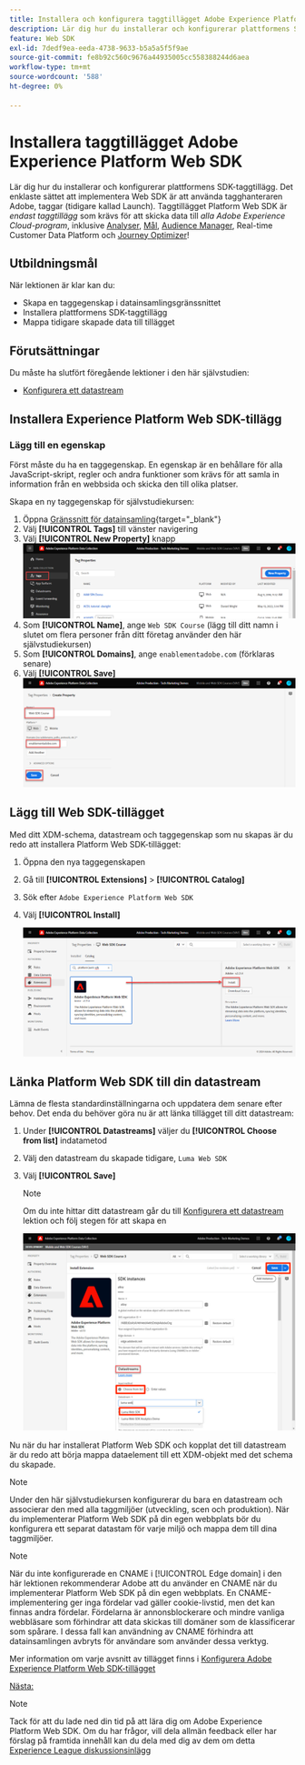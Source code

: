 ```yaml
---
title: Installera och konfigurera taggtillägget Adobe Experience Platform Web SDK
description: Lär dig hur du installerar och konfigurerar plattformens SDK-taggtillägg i gränssnittet för datainsamling. Den här lektionen ingår i självstudiekursen Implementera Adobe Experience Cloud med Web SDK.
feature: Web SDK
exl-id: 7dedf9ea-eeda-4738-9633-b5a5a5f5f9ae
source-git-commit: fe8b92c560c9676a44935005cc558388244d6aea
workflow-type: tm+mt
source-wordcount: '588'
ht-degree: 0%

---
```


# Installera taggtillägget Adobe Experience Platform Web SDK

Lär dig hur du installerar och konfigurerar plattformens SDK-taggtillägg. Det enklaste sättet att implementera Web SDK är att använda tagghanteraren Adobe, taggar (tidigare kallad Launch). Taggtillägget Platform Web SDK är _endast taggtillägg_ som krävs för att skicka data till _alla Adobe Experience Cloud-program_, inklusive [Analyser](setup-analytics.md), [Mål](setup-target.md), [Audience Manager](setup-audience-manager.md), Real-time Customer Data Platform och [Journey Optimizer](journey-optimizer/setup-web-channel.md)!

## Utbildningsmål

När lektionen är klar kan du:

* Skapa en taggegenskap i datainsamlingsgränssnittet
* Installera plattformens SDK-taggtillägg
* Mappa tidigare skapade data till tillägget

## Förutsättningar

Du måste ha slutfört föregående lektioner i den här självstudien:

* [Konfigurera ett datastream](configure-datastream.md)

## Installera Experience Platform Web SDK-tillägg

### Lägg till en egenskap

Först måste du ha en taggegenskap. En egenskap är en behållare för alla JavaScript-skript, regler och andra funktioner som krävs för att samla in information från en webbsida och skicka den till olika platser.

Skapa en ny taggegenskap för självstudiekursen:

1. Öppna [Gränssnitt för datainsamling](https://launch.adobe.com/){target="_blank"}
1. Välj **[!UICONTROL Tags]** till vänster navigering
1. Välj **[!UICONTROL New Property]** knapp
   ![Lägg till en ny egenskap](assets/websdk-property-addNewProperty.png)
1. Som **[!UICONTROL Name]**, ange `Web SDK Course` (lägg till ditt namn i slutet om flera personer från ditt företag använder den här självstudiekursen)
1. Som **[!UICONTROL Domains]**, ange `enablementadobe.com` (förklaras senare)
1. Välj **[!UICONTROL Save]**
   ![Egenskapsinformation](assets/websdk-property-propertyDetails.png)

## Lägg till Web SDK-tillägget

Med ditt XDM-schema, datastream och taggegenskap som nu skapas är du redo att installera Platform Web SDK-tillägget:

1. Öppna den nya taggegenskapen
1. Gå till **[!UICONTROL Extensions]** > **[!UICONTROL Catalog]**
1. Sök efter `Adobe Experience Platform Web SDK`
1. Välj **[!UICONTROL Install]**

   ![Installera SDK-tillägg för webben](assets/extension-platform-web-sdk.png)


## Länka Platform Web SDK till din datastream

Lämna de flesta standardinställningarna och uppdatera dem senare efter behov. Det enda du behöver göra nu är att länka tillägget till ditt datastream:

1. Under **[!UICONTROL Datastreams]** väljer du **[!UICONTROL Choose from list]** indatametod
1. Välj den datastream du skapade tidigare, `Luma Web SDK`
1. Välj **[!UICONTROL Save]**

   >[!NOTE]
   >
   > Om du inte hittar ditt datastream går du till [Konfigurera ett datastream](configure-datastream.md) lektion och följ stegen för att skapa en

   ![Val av datastam](assets/extension-luma-web-sdk-datastream-extension.png)

Nu när du har installerat Platform Web SDK och kopplat det till datastream är du redo att börja mappa dataelement till ett XDM-objekt med det schema du skapade.

>[!NOTE]
>
>Under den här självstudiekursen konfigurerar du bara en datastream och associerar den med alla taggmiljöer (utveckling, scen och produktion). När du implementerar Platform Web SDK på din egen webbplats bör du konfigurera ett separat datastam för varje miljö och mappa dem till dina taggmiljöer.

>[!NOTE]
>
>När du inte konfigurerade en CNAME i [!UICONTROL Edge domain] i den här lektionen rekommenderar Adobe att du använder en CNAME när du implementerar Platform Web SDK på din egen webbplats. En CNAME-implementering ger inga fördelar vad gäller cookie-livstid, men det kan finnas andra fördelar. Fördelarna är annonsblockerare och mindre vanliga webbläsare som förhindrar att data skickas till domäner som de klassificerar som spårare. I dessa fall kan användning av CNAME förhindra att datainsamlingen avbryts för användare som använder dessa verktyg.

Mer information om varje avsnitt av tillägget finns i [Konfigurera Adobe Experience Platform Web SDK-tillägget](https://experienceleague.adobe.com/docs/experience-platform/edge/extension/web-sdk-extension-configuration.html)



[Nästa: ](create-data-elements.md)

>[!NOTE]
>
>Tack för att du lade ned din tid på att lära dig om Adobe Experience Platform Web SDK. Om du har frågor, vill dela allmän feedback eller har förslag på framtida innehåll kan du dela med dig av dem om detta [Experience League diskussionsinlägg](https://experienceleaguecommunities.adobe.com/t5/adobe-experience-platform-launch/tutorial-discussion-implement-adobe-experience-cloud-with-web/td-p/444996)

